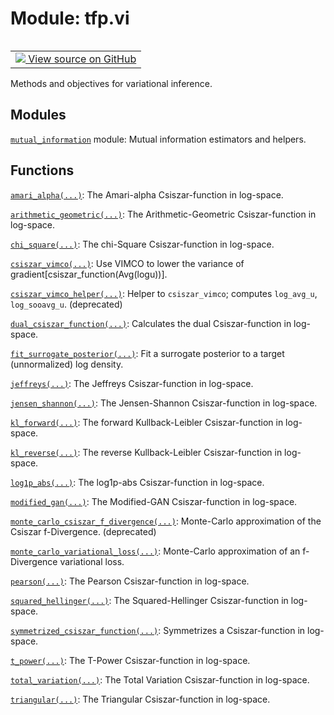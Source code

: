 <div itemscope itemtype="http://developers.google.com/ReferenceObject">
<meta itemprop="name" content="tfp.vi" />
<meta itemprop="path" content="Stable" />
</div>

# Module: tfp.vi


<table class="tfo-notebook-buttons tfo-api" align="left">

<td>
  <a target="_blank" href="https://github.com/tensorflow/probability/blob/master/tensorflow_probability/python/vi/__init__.py">
    <img src="https://www.tensorflow.org/images/GitHub-Mark-32px.png" />
    View source on GitHub
  </a>
</td></table>



Methods and objectives for variational inference.

<!-- Placeholder for "Used in" -->


## Modules

[`mutual_information`](../tfp/vi/mutual_information.md) module: Mutual information estimators and helpers.

## Functions

[`amari_alpha(...)`](../tfp/vi/amari_alpha.md): The Amari-alpha Csiszar-function in log-space.

[`arithmetic_geometric(...)`](../tfp/vi/arithmetic_geometric.md): The Arithmetic-Geometric Csiszar-function in log-space.

[`chi_square(...)`](../tfp/vi/chi_square.md): The chi-Square Csiszar-function in log-space.

[`csiszar_vimco(...)`](../tfp/vi/csiszar_vimco.md): Use VIMCO to lower the variance of gradient[csiszar_function(Avg(logu))].

[`csiszar_vimco_helper(...)`](../tfp/vi/csiszar_vimco_helper.md): Helper to `csiszar_vimco`; computes `log_avg_u`, `log_sooavg_u`. (deprecated)

[`dual_csiszar_function(...)`](../tfp/vi/dual_csiszar_function.md): Calculates the dual Csiszar-function in log-space.

[`fit_surrogate_posterior(...)`](../tfp/vi/fit_surrogate_posterior.md): Fit a surrogate posterior to a target (unnormalized) log density.

[`jeffreys(...)`](../tfp/vi/jeffreys.md): The Jeffreys Csiszar-function in log-space.

[`jensen_shannon(...)`](../tfp/vi/jensen_shannon.md): The Jensen-Shannon Csiszar-function in log-space.

[`kl_forward(...)`](../tfp/vi/kl_forward.md): The forward Kullback-Leibler Csiszar-function in log-space.

[`kl_reverse(...)`](../tfp/vi/kl_reverse.md): The reverse Kullback-Leibler Csiszar-function in log-space.

[`log1p_abs(...)`](../tfp/vi/log1p_abs.md): The log1p-abs Csiszar-function in log-space.

[`modified_gan(...)`](../tfp/vi/modified_gan.md): The Modified-GAN Csiszar-function in log-space.

[`monte_carlo_csiszar_f_divergence(...)`](../tfp/vi/monte_carlo_csiszar_f_divergence.md): Monte-Carlo approximation of the Csiszar f-Divergence. (deprecated)

[`monte_carlo_variational_loss(...)`](../tfp/vi/monte_carlo_variational_loss.md): Monte-Carlo approximation of an f-Divergence variational loss.

[`pearson(...)`](../tfp/vi/pearson.md): The Pearson Csiszar-function in log-space.

[`squared_hellinger(...)`](../tfp/vi/squared_hellinger.md): The Squared-Hellinger Csiszar-function in log-space.

[`symmetrized_csiszar_function(...)`](../tfp/vi/symmetrized_csiszar_function.md): Symmetrizes a Csiszar-function in log-space.

[`t_power(...)`](../tfp/vi/t_power.md): The T-Power Csiszar-function in log-space.

[`total_variation(...)`](../tfp/vi/total_variation.md): The Total Variation Csiszar-function in log-space.

[`triangular(...)`](../tfp/vi/triangular.md): The Triangular Csiszar-function in log-space.

